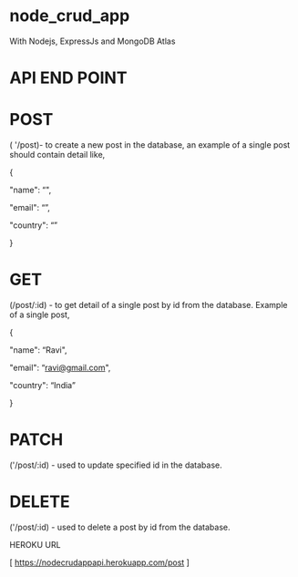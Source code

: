 # node_crud_app

With Nodejs, ExpressJs and MongoDB Atlas



# API END POINT

# POST
( '/post)- to create a new post in the database, an example of a single post should contain detail like, 

{

   "name": “<name input>",

   "email": “<email input>”,

   "country": “<country input>”

}


# GET
(/post/:id) - to get detail of a single post by id from the database. Example of a single post,

{

   "name": “Ravi",

   "email": “ravi@gmail.com",

   "country": “India”

}


# PATCH
('/post/:id) - used to update specified id in the database. 


# DELETE
('/post/:id) - used to delete a post by id from the database.


HEROKU URL

 [  https://nodecrudappapi.herokuapp.com/post ]
